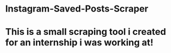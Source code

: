 # Instagram-Saved-Posts-Scraper

# This is a small scraping tool i created for an internship i was working at!
